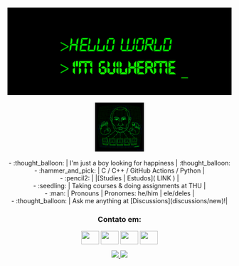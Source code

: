 <p align="center">
<img src="https://raw.githubusercontent.com/Guilherme-A-Silva/Guilherme/main/imagens/HelloTOP.png" width="700px">
<p align="center">
<img src="https://github.com/Guilherme-A-Silva/Guilherme/blob/main/imagens/Profile.gif" width="110px"> 
<div p align="center">
-   :thought_balloon: |    I'm just a boy looking for happiness   | :thought_balloon: </br>
-   :hammer_and_pick: |      C / C++ / GitHub Actions / Python    | </br>
-   :pencil2:         |        |[Studies | Estudos]( LINK )       | </br>
-   :seedling:        | Taking courses & doing assignments at THU | </br>
-   :man:             |  Pronouns | Pronomes: he/him | ele/deles  | </br>
-   :thought_balloon: | Ask me anything at [Discussions](discussions/new)!|
</div>
<h3 align="center">Contato em:</h3>
<p align="center">
<a href="https://twitter.com/Guilherme_AS0" target="blank"><img align="center" src="https://cdn.jsdelivr.net/npm/simple-icons@3.0.1/icons/twitter.svg" alt="" height="30" width="40"/></a>
<a href="seu link" target="blank"><img align="center" src="https://cdn.jsdelivr.net/npm/simple-icons@3.0.1/icons/linkedin.svg" alt="" height="30" width="40" /></a>
<a href="https://www.instagram.com/guilherme_a.s16/" target="blank"><img align="center" src="https://cdn.jsdelivr.net/npm/simple-icons@3.0.1/icons/instagram.svg" alt="" height="30" width="40" /></a>
<a href="seu link" target="blank"><img align="center" src="https://cdn.jsdelivr.net/npm/simple-icons@3.0.1/icons/youtube.svg" alt="" height="30" width="40" /></a>
</p>

<div align="center">
  <a href="https://github.com/Guilherme-A-Silva">
  <img height="180em" src="https://github-readme-stats.vercel.app/api?username=Guilherme-A-Silva&show_icons=true&theme=dark&include_all_commits=true&count_private=true"/>
  <img height="180em" src="https://github-readme-stats.vercel.app/api/top-langs/?username=Guilherme-A-Silva&layout=compact&langs_count=7&theme=dark"/>
</div>  
